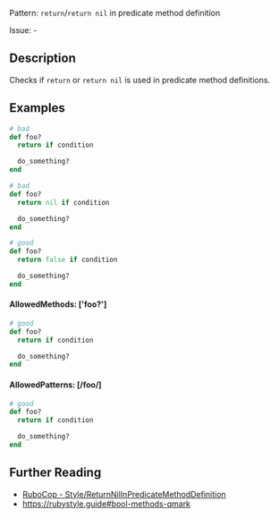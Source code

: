 Pattern: `return`/`return nil` in predicate method definition

Issue: -

## Description

Checks if `return` or `return nil` is used in predicate method definitions.

## Examples

```ruby
# bad
def foo?
  return if condition

  do_something?
end

# bad
def foo?
  return nil if condition

  do_something?
end

# good
def foo?
  return false if condition

  do_something?
end
```

#### AllowedMethods: ['foo?']

```ruby
# good
def foo?
  return if condition

  do_something?
end
```

#### AllowedPatterns: [/foo/]

```ruby
# good
def foo?
  return if condition

  do_something?
end
```

## Further Reading

* [RuboCop - Style/ReturnNilInPredicateMethodDefinition](https://docs.rubocop.org/rubocop/cops_style.html#stylereturnnilinpredicatemethoddefinition)
* https://rubystyle.guide#bool-methods-qmark